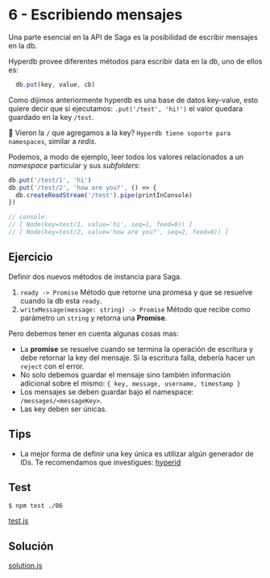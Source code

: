 # 6 - Escribiendo mensajes

Una parte esencial en la API de Saga es la posibilidad de escribir mensajes en la db.

Hyperdb provee diferentes métodos para escribir data en la db, uno de ellos es:

```javascript
  db.put(key, value, cb)
```

Como dijimos anteriormente hyperdb es una base de datos key-value, esto quiere decir que si
ejecutamos: `.put('/test', 'hi!')` el valor quedara guardado en la key `/test`.

:microscope: Vieron la `/` que agregamos a la key? `Hyperdb tiene soporte para namespaces`, similar a _redis_.

Podemos, a modo de ejemplo, leer todos los valores relacionados a un _namespace_ particular y sus _subfolders_:

```javascript
db.put('/test/1', 'hi')
db.put('/test/2', 'how are you?', () => {
  db.createReadStream('/test').pipe(printInConsole)
})

// console:
// [ Node(key=test/1, value='hi', seq=1, feed=0)) ]
// [ Node(key=test/2, value='how are you?', seq=2, feed=0)) ]
```

## Ejercicio

Definir dos nuevos métodos de instancia para Saga.

1. `ready -> Promise`
Método que retorne una promesa y que se resuelve cuando la db esta `ready`.
2. `writeMessage(message: string) -> Promise`
Método que recibe como parámetro un `string` y retorna una **Promise**.

Pero debemos tener en cuenta algunas cosas mas:
  - La **promise** se resuelve cuando se termina la operación de escritura y debe retornar la key del mensaje.
  Si la escritura falla, debería hacer un `reject` con el error.
  - No solo debemos guardar el mensaje sino también información adicional sobre el mismo:
  `{ key, message, username, timestamp }`
  - Los mensajes se deben guardar bajo el namespace: `/messages/<messageKey>`.
  - Las key deben ser únicas.

## Tips

- La mejor forma de definir una key única es utilizar algún generador de IDs. Te recomendamos
que investigues: [hyperid](hyperid)

<!-- tabs:start -->
## **Test**

```
$ npm test ./06
```

[test.js](./test.js ':include')

## **Solución**

[solution.js](./solution.js ':include')

<!-- tabs:end -->
